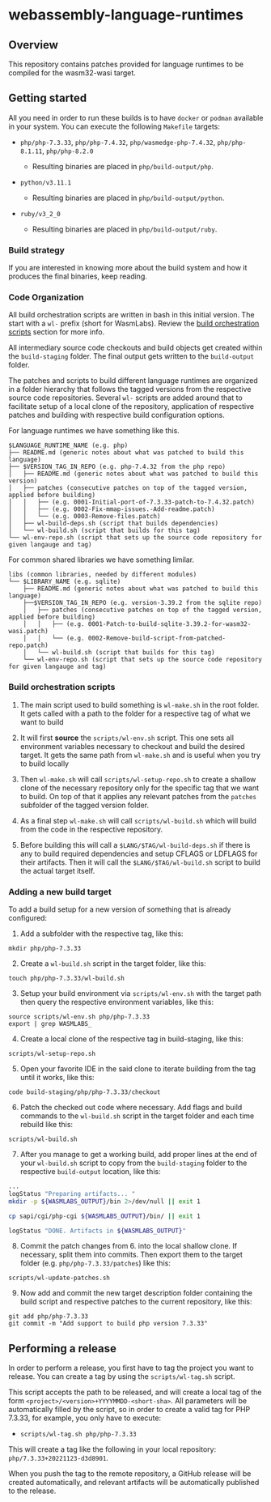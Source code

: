 # webassembly-language-runtimes

## Overview

This repository contains patches provided for language runtimes to be compiled for the wasm32-wasi target.

## Getting started

All you need in order to run these builds is to have `docker` or `podman` available in your system. You can execute the following `Makefile` targets:

- `php/php-7.3.33`, `php/php-7.4.32`, `php/wasmedge-php-7.4.32`,
  `php/php-8.1.11`, `php/php-8.2.0`
    - Resulting binaries are placed in `php/build-output/php`.

- `python/v3.11.1`
    - Resulting binaries are placed in `php/build-output/python`.

- `ruby/v3_2_0`
    - Resulting binaries are placed in `php/build-output/ruby`.

### Build strategy

If you are interested in knowing more about the build system and how it produces the final binaries, keep reading.

### Code Organization

All build orchestration scripts are written in bash in this initial version. The start with a `wl-` prefix (short for WasmLabs). Review the [build orchestration scripts](#build-orchestration-scripts) section for more info.

All intermediary source code checkouts and build objects get created within the `build-staging` folder. The final output gets written to the `build-output` folder.

The patches and scripts to build different language runtimes are organized in a folder hierarchy that follows the tagged versions from the respective source code repositories. Several `wl-` scripts are added around that to facilitate setup of a local clone of the repository, application of respective patches and building with respective build configuration options.

For language runtimes we have something like this.

```
$LANGUAGE_RUNTIME_NAME (e.g. php)
├── README.md (generic notes about what was patched to build this language)
├── $VERSION_TAG_IN_REPO (e.g. php-7.4.32 from the php repo)
│   ├── README.md (generic notes about what was patched to build this version)
│   ├── patches (consecutive patches on top of the tagged version, applied before building)
│   │   ├── (e.g. 0001-Initial-port-of-7.3.33-patch-to-7.4.32.patch)
│   │   ├── (e.g. 0002-Fix-mmap-issues.-Add-readme.patch)
│   │   └── (e.g. 0003-Remove-files.patch)
│   ├── wl-build-deps.sh (script that builds dependencies)
│   └── wl-build.sh (script that builds for this tag)
└── wl-env-repo.sh (script that sets up the source code repository for given langauge and tag)
```

For common shared libraries we have something limilar.
```
libs (common libraries, needed by different modules)
└── $LIBRARY_NAME (e.g. sqlite)
    ├── README.md (generic notes about what was patched to build this language)
    ├──$VERSION_TAG_IN_REPO (e.g. version-3.39.2 from the sqlite repo)
    │   ├── patches (consecutive patches on top of the tagged version, applied before building)
    │   │   ├── (e.g. 0001-Patch-to-build-sqlite-3.39.2-for-wasm32-wasi.patch)
    │   │   └── (e.g. 0002-Remove-build-script-from-patched-repo.patch)
    │   └── wl-build.sh (script that builds for this tag)
    └── wl-env-repo.sh (script that sets up the source code repository for given langauge and tag)
```

### Build orchestration scripts

1. The main script used to build something is `wl-make.sh` in the root folder. It gets called with a path to the folder for a respective tag of what we want to build

2. It will first __source__ the `scripts/wl-env.sh` script. This one sets all environment variables necessary to checkout and build the desired target. It gets the same path from `wl-make.sh` and is useful when you try to build locally

3. Then `wl-make.sh` will call `scripts/wl-setup-repo.sh` to create a shallow clone of the necessary repository only for the specific tag that we want to build. On top of that it applies any relevant patches from the `patches` subfolder of the tagged version folder.

4. As a final step `wl-make.sh` will call `scripts/wl-build.sh` which will build from the code in the respective repository.

5. Before building this will call a `$LANG/$TAG/wl-build-deps.sh` if there is any to build required dependencies and setup CFLAGS or LDFLAGS for their artifacts. Then it will call the `$LANG/$TAG/wl-build.sh` script to build the actual target itself.

### Adding a new build target

To add a build setup for a new version of something that is already configured:

1. Add a subfolder with the respective tag, like this:

```
mkdir php/php-7.3.33
```

2. Create a `wl-build.sh` script in the target folder, like this:

```console
touch php/php-7.3.33/wl-build.sh
```

3. Setup your build environment via `scripts/wl-env.sh` with the target path then query the respective environment variables, like this:

```console
source scripts/wl-env.sh php/php-7.3.33
export | grep WASMLABS_
```

4. Create a local clone of the respective tag in build-staging, like this:

```console
scripts/wl-setup-repo.sh
```

5. Open your favorite IDE in the said clone to iterate building from the tag until it works, like this:

```console
code build-staging/php/php-7.3.33/checkout
```

6. Patch the checked out code where necessary. Add flags and build commands to the `wl-build.sh` script in the target folder and each time rebuild like this:

```console
scripts/wl-build.sh
```

7. After you manage to get a working build, add proper lines at the end of your `wl-build.sh` script to copy from the `build-staging` folder to the respective `build-output` location, like this:

```bash
...
logStatus "Preparing artifacts... "
mkdir -p ${WASMLABS_OUTPUT}/bin 2>/dev/null || exit 1

cp sapi/cgi/php-cgi ${WASMLABS_OUTPUT}/bin/ || exit 1

logStatus "DONE. Artifacts in ${WASMLABS_OUTPUT}"

```

8. Commit the patch changes from 6. into the local shallow clone. If necessary, split them into commits. Then export them to the target folder (e.g. `php/php-7.3.33/patches`) like this:

```console
scripts/wl-update-patches.sh
```

9. Now add and commit the new target description folder containing the build script and respective patches to the current repository, like this:

```console
git add php/php-7.3.33
git commit -m "Add support to build php version 7.3.33"
```

## Performing a release

In order to perform a release, you first have to tag the project you want to release. You can create a tag by using the `scripts/wl-tag.sh` script.

This script accepts the path to be released, and will create a local tag of the form `<project>/<version>+YYYYMMDD-<short-sha>`. All parameters will be automatically filled by the script, so in order to create a valid tag for PHP 7.3.33, for example, you only have to execute:

- `scripts/wl-tag.sh php/php-7.3.33`

This will create a tag like the following in your local repository: `php/7.3.33+20221123-d3d8901`.

When you push the tag to the remote repository, a GitHub release will be created automatically, and relevant artifacts will be automatically published to the release.
